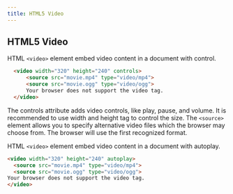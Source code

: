 ```yaml
---
title: HTML5 Video
---
```

## HTML5 Video

HTML `<video>` element embed video content in a document with control.
  
```html
  <video width="320" height="240" controls>
      <source src="movie.mp4" type="video/mp4">
      <source src="movie.ogg" type="video/ogg">
      Your browser does not support the video tag.
  </video>
```
The controls attribute adds video controls, like play, pause, and volume.
It is recommended to use width and height tag to control the size.
The `<source>` element allows you to specify alternative video files which the browser may choose from. The browser will use the first recognized format.

HTML `<video>` element embed video content in a document with autoplay.
```html
<video width="320" height="240" autoplay>
  <source src="movie.mp4" type="video/mp4">
  <source src="movie.ogg" type="video/ogg">
Your browser does not support the video tag.
</video>
```
